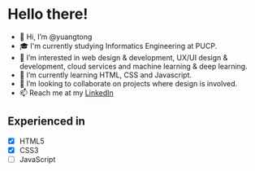 # Hello there!
- 👋 Hi, I’m @yuangtong
- 🎓 I'm currently studying Informatics Engineering at PUCP.
- 👀 I’m interested in web design & development, UX/UI design & development, cloud services and machine learning & deep learning.
- 🌱 I’m currently learning HTML, CSS and Javascript.
- 💞️ I’m looking to collaborate on projects where design is involved.
- 📫 Reach me at my <a href="https://www.linkedin.com/in/yuangtong/" target="_blank" title="My LinkedIn profile :)"> LinkedIn </a>

<!---
yuangtong/yuangtong is a ✨ special ✨ repository because its `README.md` (this file) appears on your GitHub profile.
You can click the Preview link to take a look at your changes.
--->
## Experienced in
- [x] HTML5
- [x] CSS3
- [ ] JavaScript
